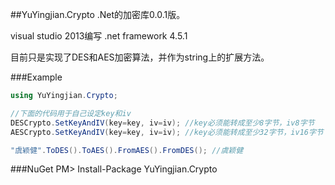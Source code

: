 ##YuYingjian.Crypto
.Net的加密库0.0.1版。

visual studio 2013编写 .net framework 4.5.1

目前只是实现了DES和AES加密算法，并作为string上的扩展方法。

###Example
```cs
using YuYingjian.Crypto;

//下面的代码用于自己设定key和iv
DESCrypto.SetKeyAndIV(key=key, iv=iv); //key必须能转成至少8字节，iv8字节
AESCrypto.SetKeyAndIV(key=key, iv=iv); //key必须能转成至少32字节，iv16字节

"虞颖健".ToDES().ToAES().FromAES().FromDES(); //虞颖健
```

###NuGet
PM> Install-Package YuYingjian.Crypto

